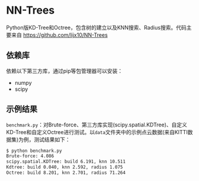 # NN-Trees

Python版KD-Tree和Octree，包含树的建立以及KNN搜索、Radius搜索。代码主要来自 https://github.com/lijx10/NN-Trees

## 依赖库

依赖以下第三方库，通过pip等包管理器可以安装：

- numpy
- scipy

## 示例结果

`benchmark.py`：对Brute-force、第三方库实现(scipy.spatial.KDTree)、自定义KD-Tree和自定义Octree进行测试。以`data`文件夹中的示例点云数据(来自KITTI数据集)为例，测试结果如下：

```bash
$ python benchmark.py 
Brute-force: 4.086
scipy.spatial.KDTree: build 6.191, knn 10.511
Kdtree: build 0.040, knn 2.592, radius 1.075
Octree: build 8.201, knn 2.701, radius 71.264
```

